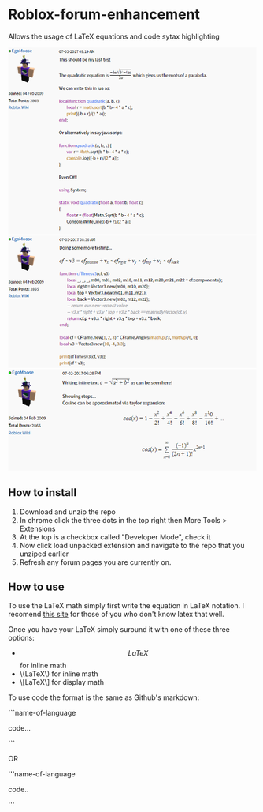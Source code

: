 # Roblox-forum-enhancement
Allows the usage of LaTeX equations and code sytax highlighting

![](https://github.com/EgoMoose/Roblox-forum-enhancement/blob/master/examples/Capture2.PNG)
![](https://github.com/EgoMoose/Roblox-forum-enhancement/blob/master/examples/Capture.PNG)
![](https://github.com/EgoMoose/Roblox-forum-enhancement/blob/master/examples/Capture3.PNG)

## How to install

1. Download and unzip the repo
2. In chrome click the three dots in the top right then More Tools > Extensions
3. At the top is a checkbox called "Developer Mode", check it
4. Now click load unpacked extension and navigate to the repo that you unziped earlier
5. Refresh any forum pages you are currently on.

## How to use

To use the LaTeX math simply first write the equation in LaTeX notation. I recomend [this site](https://www.codecogs.com/latex/eqneditor.php) for those of you who don't know latex that well.

Once you have your LaTeX simply suround it with one of these three options:
- $$LaTeX$$ for inline math
- \\(LaTeX\\) for inline math
- \\[LaTeX\\] for display math

To use code the format is the same as Github's markdown:

\`\`\`name-of-language

code...

\`\`\`

OR

'''name-of-language

code..

'''
